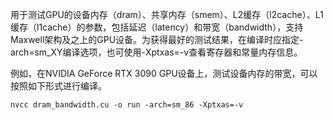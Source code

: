 用于测试GPU的设备内存（dram）、共享内存（smem）、L2缓存（l2cache）、L1缓存（l1cache）的参数，包括延迟（latency）和带宽（bandwidth），支持Maxwell架构及之上的GPU设备。为获得最好的测试结果，在编译时应指定-arch=sm_XY编译选项，也可使用-Xptxas=-v查看寄存器和常量内存信息。

例如，在NVIDIA GeForce RTX 3090 GPU设备上，测试设备内存的带宽，可以按照如下形式进行编译。

```shell
nvcc dram_bandwidth.cu -o run -arch=sm_86 -Xptxas=-v
```
